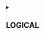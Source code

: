 
<details>
<summary> <h2>LOGICAL</h2> </summary>

### Code has been written for 19 of 19 functions

<img src='https://geps.dev/progress/90?dangerColor=800000&warningColor=ff9900&successColor=006600' width=35%>

### Tests have been written for 19 of 19 functions

<img src='https://geps.dev/progress/50?dangerColor=800000&warningColor=ff9900&successColor=006600' width=35%>

### Tests were completed 19 of 19 functions

<img src='https://geps.dev/progress/16?dangerColor=800000&warningColor=ff9900&successColor=006600' width=35%>

### Tests were completed successfully 19 of 19 functions

<img src='https://geps.dev/progress/0?dangerColor=800000&warningColor=ff9900&successColor=006600' width=35%>

<details>
  <details>
    
  <summary> <i>See more</i> </summary></details>
  
  blabla
  <details>
</details>
